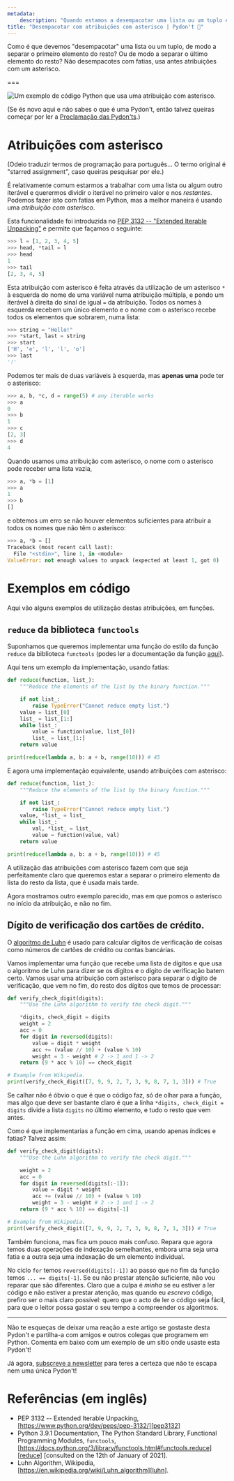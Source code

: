 ```yaml
---
metadata:
    description: "Quando estamos a desempacotar uma lista ou um tuplo em Python, é de evitar usar fatias."
title: "Desempacotar com atribuições com asterisco | Pydon't 🐍"
---
```


Como é que devemos "desempacotar" uma lista ou um tuplo, de modo a separar o primeiro
elemento do resto?
Ou de modo a separar o último elemento do resto?
Não desempacotes com fatias, usa antes atribuições com um asterisco.

===

![Um exemplo de código Python que usa uma atribuição com asterisco.](thumbnail.png)

(Se és novo aqui e não sabes o que é uma Pydon't, então talvez queiras começar por
ler a [Proclamação das Pydon'ts][manifesto].)

# Atribuições com asterisco

(Odeio traduzir termos de programação para português... O termo original é
"starred assignment", caso queiras pesquisar por ele.)

É relativamente comum estarmos a trabalhar com uma lista ou algum outro iterável e
querermos dividir o iterável no primeiro valor e nos *restantes*.
Podemos fazer isto com fatias em Python, mas a melhor maneira é usando uma *atribuição
com asterisco*.

Esta funcionalidade foi introduzida no [PEP 3132 -- "Extended Iterable Unpacking"][pep3132] e permite que façamos o seguinte:

```py
>>> l = [1, 2, 3, 4, 5]
>>> head, *tail = l
>>> head
1
>>> tail
[2, 3, 4, 5]
```

Esta atribuição com asterisco é feita através da utilização de um asterisco `*`
à esquerda do nome de uma variável numa atribuição múltipla, e pondo um iterável
à direita do sinal de igual `=` da atribuição.
Todos os nomes à esquerda recebem um único elemento e o nome com o asterisco recebe
todos os elementos que sobrarem, numa lista:

```py
>>> string = "Hello!"
>>> *start, last = string
>>> start
['H', 'e', 'l', 'l', 'o']
>>> last
'!'
```

Podemos ter mais de duas variáveis à esquerda, mas **apenas uma** pode ter o asterisco:

```py
>>> a, b, *c, d = range(5) # any iterable works
>>> a
0
>>> b
1
>>> c
[2, 3]
>>> d
4
```

Quando usamos uma atribuição com asterisco, o nome com o asterisco pode receber uma
lista vazia,

```py
>>> a, *b = [1]
>>> a
1
>>> b
[]
```

e obtemos um erro se não houver elementos suficientes para atribuir a todos os
nomes que não têm o asterisco:

```py
>>> a, *b = []
Traceback (most recent call last):
  File "<stdin>", line 1, in <module>
ValueError: not enough values to unpack (expected at least 1, got 0)
```

# Exemplos em código

Aqui vão alguns exemplos de utilização destas atribuições, em funções.

## `reduce` da biblioteca `functools`

Suponhamos que queremos implementar uma função do estilo da função `reduce` da
biblioteca `functools` (podes ler a documentação da função [aqui][reduce]).

Aqui tens um exemplo da implementação, usando fatias:

```py
def reduce(function, list_):
    """Reduce the elements of the list by the binary function."""

    if not list_:
        raise TypeError("Cannot reduce empty list.")
    value = list_[0]
    list_ = list_[1:]
    while list_:
        value = function(value, list_[0])
        list_ = list_[1:]
    return value

print(reduce(lambda a, b: a + b, range(10))) # 45
```

E agora uma implementação equivalente, usando atribuições com asterisco:

```py
def reduce(function, list_):
    """Reduce the elements of the list by the binary function."""

    if not list_:
        raise TypeError("Cannot reduce empty list.")
    value, *list_ = list_
    while list_:
        val, *list_ = list_
        value = function(value, val)
    return value

print(reduce(lambda a, b: a + b, range(10))) # 45
```

A utilização das atribuições com asterisco fazem com que seja perfeitamente
claro que queremos estar a separar o primeiro elemento da lista do resto
da lista, que é usada mais tarde.

Agora mostramos outro exemplo parecido, mas em que pomos o asterisco no início
da atribuição, e não no fim.

## Dígito de verificação dos cartões de crédito.

O [algoritmo de Luhn][luhn] é usado para calcular dígitos de verificação de coisas
como números de cartões de crédito ou contas bancárias.

Vamos implementar uma função que recebe uma lista de dígitos e que usa o algoritmo
de Luhn para dizer se os dígitos e o dígito de verificação batem certo.
Vamos usar uma atribuição com asterisco para separar o dígito de verificação, que vem
no fim, do resto dos dígitos que temos de processar:

```py
def verify_check_digit(digits):
    """Use the Luhn algorithm to verify the check digit."""

    *digits, check_digit = digits
    weight = 2
    acc = 0
    for digit in reversed(digits):
        value = digit * weight
        acc += (value // 10) + (value % 10)
        weight = 3 - weight # 2 -> 1 and 1 -> 2
    return (9 * acc % 10) == check_digit

# Example from Wikipedia.
print(verify_check_digit([7, 9, 9, 2, 7, 3, 9, 8, 7, 1, 3])) # True
```

Se calhar não é óbvio o que é que o código faz, só de olhar para a função,
mas algo que deve ser bastante claro é que a linha `*digits, check_digit = digits`
divide a lista `digits` no último elemento, e tudo o resto que vem antes.

Como é que implementarias a função em cima, usando apenas índices e fatias?
Talvez assim:

```py
def verify_check_digit(digits):
    """Use the Luhn algorithm to verify the check digit."""

    weight = 2
    acc = 0
    for digit in reversed(digits[:-1]):
        value = digit * weight
        acc += (value // 10) + (value % 10)
        weight = 3 - weight # 2 -> 1 and 1 -> 2
    return (9 * acc % 10) == digits[-1]

# Example from Wikipedia.
print(verify_check_digit([7, 9, 9, 2, 7, 3, 9, 8, 7, 1, 3])) # True
```

Também funciona, mas fica um pouco mais confuso.
Repara que agora temos duas operações de indexação semelhantes, embora uma seja
uma fatia e a outra seja uma indexação de um elemento individual.

No ciclo `for` temos `reversed(digits[:-1])` ao passo que no fim da função temos
`... == digits[-1]`.
Se eu não prestar atenção suficiente, não vou reparar que são diferentes.
Claro que a culpa é *minha* se eu estiver a ler código e não estiver a prestar
atenção, mas quando eu *escrevo* código, prefiro ser o mais claro possível:
quero que o acto de ler o código seja fácil, para que o leitor possa gastar o seu
tempo a compreender os algoritmos.

---

Não te esqueças de deixar uma reação a este artigo se gostaste desta Pydon't e
partilha-a com amigos e outros colegas que programem em Python.
Comenta em baixo com um exemplo de um sítio onde usaste esta Pydon't!

Já agora, [subscreve a newsletter][subscribe] para teres a certeza que não te escapa
nem uma única Pydon't!

# Referências (em inglês)

 - PEP 3132 -- Extended Iterable Unpacking, [https://www.python.org/dev/peps/pep-3132/][pep3132]
 - Python 3.9.1 Documentation, The Python Standard Library, Functional Programming Modules, `functools`, [https://docs.python.org/3/library/functools.html#functools.reduce][reduce] [consulted on the 12th of January of 2021].
 - Luhn Algorithm, Wikipedia, [https://en.wikipedia.org/wiki/Luhn_algorithm][luhn].

[subscribe]: https://mathspp.com/subscribe
[manifesto]: /pt/blog/pydonts/pydont-manifesto
[pep3132]: https://www.python.org/dev/peps/pep-3132/
[reduce]: https://docs.python.org/3/library/functools.html#functools.reduce
[luhn]: https://en.wikipedia.org/wiki/Luhn_algorithm
